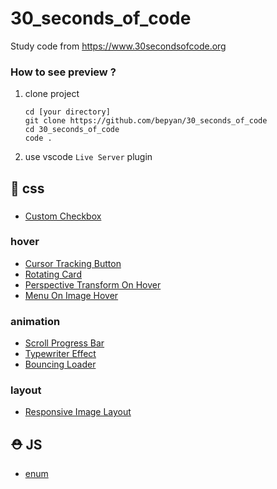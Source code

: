 # 30_seconds_of_code
Study code from https://www.30secondsofcode.org

### How to see preview ?
1. clone project
    ```shell
    cd [your directory]
    git clone https://github.com/bepyan/30_seconds_of_code
    cd 30_seconds_of_code
    code .
    ```
2. use vscode `Live Server` plugin

## 🎩 css
### 
- [Custom Checkbox](https://github.com/bepyan/30_seconds_of_code/blob/main/css/CustomCheckbox/custom_checkbox.md)

### hover
- [Cursor Tracking Button](https://github.com/bepyan/30_seconds_of_code/blob/main/css/CursorTrackingButton/cursor_tracking_button.md)
- [Rotating Card](https://github.com/bepyan/30_seconds_of_code/blob/main/css/RotatingCard/rotating_card.md)
- [Perspective Transform On Hover](https://github.com/bepyan/30_seconds_of_code/blob/main/css/HoverPespective/hover_pespective.md)
- [ Menu On Image Hover](https://github.com/bepyan/30_seconds_of_code/blob/main/css/MenuOnImageHover/menu_on_image_hover.md)
   
### animation
- [Scroll Progress Bar](https://github.com/bepyan/30_seconds_of_code/blob/main/css/ScrollProgressBar/scroll_progress_bar.md)
- [Typewriter Effect](https://github.com/bepyan/30_seconds_of_code/blob/main/css/TypewriterEffect/typewriter_effect.md)
- [Bouncing Loader](https://github.com/bepyan/30_seconds_of_code/blob/main/css/BouncingLoader/bouncing_loader.md)

### layout
- [Responsive Image Layout](https://github.com/bepyan/30_seconds_of_code/blob/main/css/ResponsiveImageLayout/index.md)

## ⛑ JS
- [enum](https://github.com/bepyan/30_seconds_of_code/blob/main/javascript/%20enum.js)